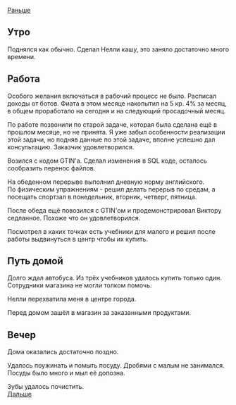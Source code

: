 [Раньше](2021.01.25.md)  
## Утро
Поднялся как обычно. Сделал Нелли кашу, это заняло достаточно много времени.
## Работа
Особого желания включаться в рабочий процесс не было. Расписал доходы от ботов. Фиата в этом месяце накопытил на 5 кр. 4% за месяц, в общем проработало на сегодня и на следующий просадочный месяц.

По работе позвонили по старой задаче, которая была сделана ещё в прошлом месяце, но не принята. Я уже забыл особенности реализации этой задачи, но подняв данные по этой задаче, вполне успешно дал консультацию. Заказчик удовлетворился.

Возился с кодом GTIN'а. Сделал изменения в SQL коде, осталось сообразить перенос файлов.

На обеденном перерыве выполнил дневную норму английского.  
По физическим упражнениям - решил делать перерыв по средам, а посещать спортзал в понедельник, вторник, четверг, пятница.

После обеда ещё повозился с GTIN'ом и продемонстрировал Виктору седланное. Похоже что он удовлетворился.

Посмотрел в каких точках есть учебники для малого и решил после работы выдвинуться в центр чтобы их купить.
## Путь домой
Долго ждал автобуса.
Из трёх учебников удалось купить только один. Сотрудники магазина не могли толком помочь.

Нелли перехватила меня в центре города.

Перед домом зашёл в магазин за заказанными продуктами.
## Вечер
Дома оказались достаточно поздно.

Удалось поужинать и помыть посуду. Дробями с малым не занимался. Посуды было много и мыл её допозна.

Зубы удалось почистить.  
[Дальше](2021.01.27.md)
